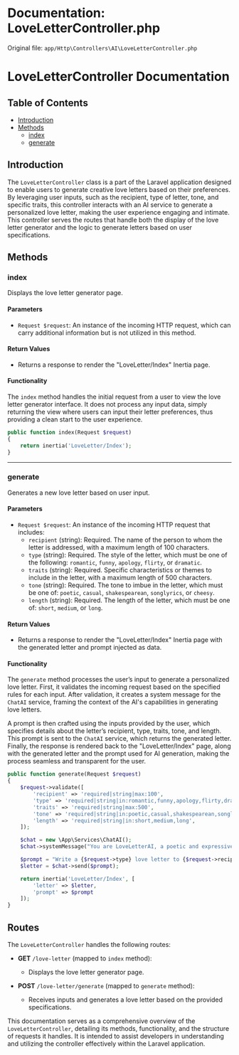# Documentation: LoveLetterController.php

Original file: `app/Http\Controllers\AI\LoveLetterController.php`

# LoveLetterController Documentation

## Table of Contents
- [Introduction](#introduction)
- [Methods](#methods)
  - [index](#index)
  - [generate](#generate)

## Introduction
The `LoveLetterController` class is a part of the Laravel application designed to enable users to generate creative love letters based on their preferences. By leveraging user inputs, such as the recipient, type of letter, tone, and specific traits, this controller interacts with an AI service to generate a personalized love letter, making the user experience engaging and intimate. This controller serves the routes that handle both the display of the love letter generator and the logic to generate letters based on user specifications.

## Methods

### index
Displays the love letter generator page.

#### Parameters
- `Request $request`: An instance of the incoming HTTP request, which can carry additional information but is not utilized in this method.

#### Return Values
- Returns a response to render the "LoveLetter/Index" Inertia page.

#### Functionality
The `index` method handles the initial request from a user to view the love letter generator interface. It does not process any input data, simply returning the view where users can input their letter preferences, thus providing a clean start to the user experience.

```php
public function index(Request $request)
{
    return inertia('LoveLetter/Index');
}
```

---

### generate
Generates a new love letter based on user input.

#### Parameters
- `Request $request`: An instance of the incoming HTTP request that includes:
  - `recipient` (string): Required. The name of the person to whom the letter is addressed, with a maximum length of 100 characters.
  - `type` (string): Required. The style of the letter, which must be one of the following: `romantic`, `funny`, `apology`, `flirty`, or `dramatic`.
  - `traits` (string): Required. Specific characteristics or themes to include in the letter, with a maximum length of 500 characters.
  - `tone` (string): Required. The tone to imbue in the letter, which must be one of: `poetic`, `casual`, `shakespearean`, `songlyrics`, or `cheesy`.
  - `length` (string): Required. The length of the letter, which must be one of: `short`, `medium`, or `long`.

#### Return Values
- Returns a response to render the "LoveLetter/Index" Inertia page with the generated letter and prompt injected as data.

#### Functionality
The `generate` method processes the user’s input to generate a personalized love letter. First, it validates the incoming request based on the specified rules for each input. After validation, it creates a system message for the `ChatAI` service, framing the context of the AI's capabilities in generating love letters. 

A prompt is then crafted using the inputs provided by the user, which specifies details about the letter’s recipient, type, traits, tone, and length. This prompt is sent to the `ChatAI` service, which returns the generated letter. Finally, the response is rendered back to the "LoveLetter/Index" page, along with the generated letter and the prompt used for AI generation, making the process seamless and transparent for the user.

```php
public function generate(Request $request)
{
    $request->validate([
        'recipient' => 'required|string|max:100',
        'type' => 'required|string|in:romantic,funny,apology,flirty,dramatic',
        'traits' => 'required|string|max:500',
        'tone' => 'required|string|in:poetic,casual,shakespearean,songlyrics,cheesy',
        'length' => 'required|string|in:short,medium,long',
    ]);

    $chat = new \App\Services\ChatAI();
    $chat->systemMessage("You are LoveLetterAI, a poetic and expressive assistant who writes creative love letters based on user inputs. Your tone can be romantic, sweet, funny, or dramatic depending on the user’s request. Always make the letter sound heartfelt and unique, using elegant language and vivid imagery when appropriate.");

    $prompt = "Write a {$request->type} love letter to {$request->recipient}. Make it {$request->tone}. Include references to {$request->traits}. Keep it {$request->length} in length.";
    $letter = $chat->send($prompt);

    return inertia('LoveLetter/Index', [
        'letter' => $letter,
        'prompt' => $prompt
    ]);
}
```

## Routes
The `LoveLetterController` handles the following routes:

- **GET** `/love-letter` (mapped to `index` method):
  - Displays the love letter generator page.

- **POST** `/love-letter/generate` (mapped to `generate` method):
  - Receives inputs and generates a love letter based on the provided specifications.

This documentation serves as a comprehensive overview of the `LoveLetterController`, detailing its methods, functionality, and the structure of requests it handles. It is intended to assist developers in understanding and utilizing the controller effectively within the Laravel application.